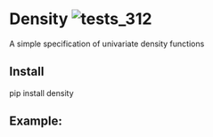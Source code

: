 # Density ![tests_312](https://github.com/microprediction/density/workflows/tests_312/badge.svg)
A simple specification of univariate density functions

## Install

   pip install density 
   
## Example: 


